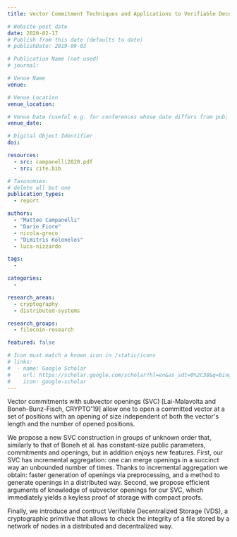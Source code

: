 ```yaml
---
title: Vector Commitment Techniques and Applications to Verifiable Decentralized Storage

# Website post date
date: 2020-02-17
# Publish from this date (defaults to date)
# publishDate: 2019-09-03

# Publication Name (not used)
# journal:

# Venue Name
venue:

# Venue Location
venue_location:

# Venue Date (useful e.g. for conferences whose date differs from pub; defaults to date)
venue_date:

# Digital Object Identifier
doi:

resources:
  - src: campanelli2020.pdf
  - src: cite.bib

# Taxonomies:
# delete all but one
publication_types:
  - report

authors:
  - "Matteo Campanelli"
  - "Dario Fiore"
  - nicola-greco
  - "Dimitris Kolonelos"
  - luca-nizzardo

tags:
  -

categories:
  -

research_areas:
  - cryptography
  - distributed-systems

research_groups:
  - filecoin-research

featured: false

# Icon must match a known icon in /static/icons
# links:
#  - name: Google Scholar
#    url: https://scholar.google.com/scholar?hl=en&as_sdt=0%2C38&q=bing&btnG=
#    icon: google-scholar
---
```


Vector commitments with subvector openings (SVC) [Lai-Malavolta and Boneh-Bunz-Fisch, CRYPTO'19] allow one to open a committed vector at a set of positions with an opening of size independent of both the vector's length and the number of opened positions.

We propose a new SVC construction in groups of unknown order that, similarly to that of Boneh et al. has constant-size public parameters, commitments and openings, but in addition enjoys new features. First, our SVC has incremental aggregation: one can merge openings in a succinct way an unbounded number of times. Thanks to incremental aggregation we obtain: faster generation of openings via preprocessing, and a method to generate openings in a distributed way. Second, we propose efficient arguments of knowledge of subvector openings for our SVC, which immediately yields a keyless proof of storage with compact proofs.

Finally, we introduce and contruct Verifiable Decentralized Storage (VDS), a cryptographic primitive that allows to check the integrity of a file stored by a network of nodes in a distributed and decentralized way.
